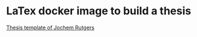 # LaTex docker image to build a thesis
[Thesis template of Jochem Rutgers](https://sites.google.com/site/jochemrutgers/publications/phd-thesis)
